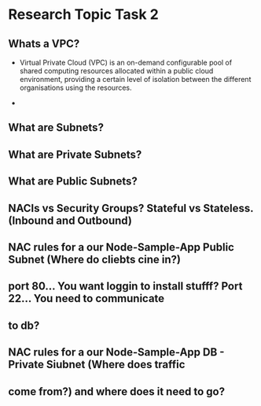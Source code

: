 
# Research Topic Task 2


## Whats a VPC?

-  Virtual Private Cloud (VPC) is an on-demand configurable pool of shared computing
resources allocated within a public cloud environment, providing a certain level
of isolation between the different organisations using the resources.

-

## What are Subnets?

## What are Private Subnets?

## What are Public Subnets?

## NACIs vs Security Groups? Stateful vs Stateless. (Inbound and Outbound)

## NAC rules for a our Node-Sample-App Public Subnet (Where do cliebts cine in?)
## port 80... You want loggin to install stufff? Port 22... You need to communicate
## to db?

## NAC rules for a our Node-Sample-App DB - Private Siubnet (Where does traffic
##  come from?) and where does it need to go?
